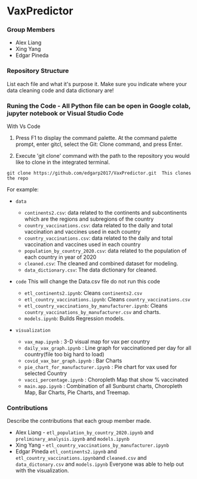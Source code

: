 # VaxPredictor
### Group Members
- Alex Liang
- Xing Yang
- Edgar Pineda

### Repository Structure
List each file and what it's purpose it. Make sure you indicate where your data cleaning code and data dictionary are! 

### Runing the Code - All Python file can be open in Google colab, jupyter notebook or Visual Studio Code
With Vs Code
1. Press F1 to display the command palette. At the command palette prompt, enter gitcl, select the Git: Clone command, and press Enter.

2. Execute 'git clone' command with the path to the repository you would like to clone in the integrated terminal.
  ```
  git clone https://github.com/edgarp2017/VaxPredictor.git  This clones the repo
  ```


For example:
- `data`
  - `continents2.csv`: data related to the continents and subcontinents which are the regions and subregions of the country
  - `country_vaccinations.csv`: data related to the daily and total vaccination and vaccines used in each country
  - `country_vaccinations.csv`: data related to the daily and total vaccination and vaccines used in each country
  - `population_by_country_2020.csv`: data related to the population of each country in year of 2020
  - `cleaned.csv`: The cleaned and combined dataset for modeling. 
  - `data_dictionary.csv`: The data dictionary for cleaned. 

- `code` This will change the Data.csv file do not run this code
  - `etl_continents2.ipynb`: Cleans `continents2.csv`
  - `etl_country_vaccinations.ipynb`: Cleans `country_vaccinations.csv`
  - `etl_country_vaccinations_by_manufacturer.ipynb`: Cleans `country_vaccinations_by_manufacturer.csv` and charts. 
  - `models.ipynb`: Builds Regression models. 

- `visualization `
  - `vax_map.ipynb` : 3-D visual map for vax per country
  - `daily_vax_graph.ipynb` : Line graph for vaccinationed per day for all country(file too big hard to load)
  - `covid_vax_bar_graph.ipynb` : Bar Charts 
  - `pie_chart_for_manufacturer.ipynb` : Pie chart for vax used for selected Country
  - `vacci_percentage.ipynb` : Choropleth Map that show % vaccinated
  - `main.app.ipynb` : Combination of all Sunburst charts, Choropleth Map, Bar Charts, Pie Charts, and Treemap.

### Contributions
Describe the contributions that each group member made.
- Alex Liang - `etl_population_by_country_2020.ipynb` and `preliminary_analysis.ipynb` and `models.ipynb`
- Xing Yang - `etl_country_vaccinations_by_manufacturer.ipynb`
- Edgar Pineda `etl_continents2.ipynb` and `etl_country_vaccinations.ipynb`and `cleaned.csv` and `data_dictonary.csv` and `models.ipynb`
Everyone was able to help out with the visualization. 
